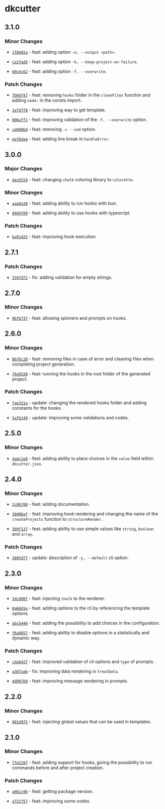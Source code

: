 # dkcutter

## 3.1.0

### Minor Changes

- [`1f8402a`](https://github.com/dkshs/dkcutter/commit/1f8402ab3311d98a7ca68b5aa0913ce799286bb9) - feat: adding option `-o, --output <path>`.

- [`ca1fad5`](https://github.com/dkshs/dkcutter/commit/ca1fad5cb1b143b74a32b36b008b11b6cf0ac53a) - feat: adding option `-k, --keep-project-on-failure`.

- [`b0c4c62`](https://github.com/dkshs/dkcutter/commit/b0c4c62cdd240067376bf141d1f4f5d03e35d5f1) - feat: adding option `-f, --overwrite`.

### Patch Changes

- [`7b0df47`](https://github.com/dkshs/dkcutter/commit/7b0df47d2223bab376f49b6c6cd1452f747375b1) - feat: removing `hooks` folder in the `cleanFiles` function and adding `node:` in the consts import.

- [`1efd7f8`](https://github.com/dkshs/dkcutter/commit/1efd7f8fc21b626886a749b9bff59e565b5a8edf) - feat: improving way to get template.

- [`006aff1`](https://github.com/dkshs/dkcutter/commit/006aff1a390f2e2b48f52ed1219c43ce15a6a075) - feat: improving validation of the `-f, --overwrite` option.

- [`ce080bd`](https://github.com/dkshs/dkcutter/commit/ce080bd266eebc635653dbe193e8674197e61a62) - feat: removing `-c --cwd` option.

- [`eef6da4`](https://github.com/dkshs/dkcutter/commit/eef6da41836f004d93b697d9ed3e9a62e49d4ac7) - feat: adding line break in `handleError`.

## 3.0.0

### Major Changes

- [`decb524`](https://github.com/dkshs/dkcutter/commit/decb524077dc08ab6b3484ffccf6a6634e744d4f) - feat: changing `chalk` coloring library to `colorette`.

### Minor Changes

- [`aaa8a38`](https://github.com/dkshs/dkcutter/commit/aaa8a38e43dc51fd3515a7212e1fd29a2d8f75ca) - feat: adding ability to run hooks with bun.

- [`8949709`](https://github.com/dkshs/dkcutter/commit/894970986910638154a156af49825230d764422c) - feat: adding ability to use hooks with typescript.

### Patch Changes

- [`ba91d25`](https://github.com/dkshs/dkcutter/commit/ba91d2562efc9e7759084534097f56bee10502e5) - feat: improving hook execution.

## 2.7.1

### Patch Changes

- [`3347d72`](https://github.com/dkshs/dkcutter/commit/3347d72888bbe5631cec8f16984e5619f73940ff) - fix: adding validation for empty strings.

## 2.7.0

### Minor Changes

- [`9bfb737`](https://github.com/dkshs/dkcutter/commit/9bfb7374cc9b93c525bcb758f118d89ddd42ee36) - feat: allowing spinners and prompts on hooks.

## 2.6.0

### Minor Changes

- [`8b76c28`](https://github.com/dkshs/dkcutter/commit/8b76c28a93c989773a332cf15b4bc079f2513d0d) - feat: removing files in case of error and cleaning files when completing project generation.

- [`76a9520`](https://github.com/dkshs/dkcutter/commit/76a9520bb2bef4019c8c35e4b67d98ea4d1c71da) - feat: running the hooks in the root folder of the generated project.

### Patch Changes

- [`fae311a`](https://github.com/dkshs/dkcutter/commit/fae311a517386d47f9d3c9d2c54b0ad812ea0499) - update: changing the rendered hooks folder and adding constants for the hooks.

- [`5afb149`](https://github.com/dkshs/dkcutter/commit/5afb149da6f620e9dcf088eb9da0f0ae0ea5b63e) - update: improving some validations and codes.

## 2.5.0

### Minor Changes

- [`4a4c1e8`](https://github.com/dkshs/dkcutter/commit/4a4c1e8ca4f0c735dac0a37d0edc0ce44db8e513) - feat: adding ability to place choices in the `value` field within `dkcutter.json`.

## 2.4.0

### Minor Changes

- [`2c06788`](https://github.com/dkshs/dkcutter/commit/2c06788a19eb16b7cb7b6031e6969ed5c8ac544e) - feat: adding documentation.

- [`38d06af`](https://github.com/dkshs/dkcutter/commit/38d06af1ca655647ef1707b17a20a92f1d4f7123) - feat: improving hook rendering and changing the name of the `createProjects` function to `structureRender`.

- [`3b9f137`](https://github.com/dkshs/dkcutter/commit/3b9f137a2a96f2f5846af0af997ef2bc37fe451b) - feat: adding ability to use simple values like `string`, `boolean` and `array`.

### Patch Changes

- [`3895d77`](https://github.com/dkshs/dkcutter/commit/3895d77576ce10ecebbeff2147495fe5b737edde) - update: description of `-y, --default` cli option.

## 2.3.0

### Minor Changes

- [`3dc008f`](https://github.com/dkshs/dkcutter/commit/3dc008fae86ba04cd1be1e95d999f606007c950d) - feat: injecting `chalk` to the renderer.

- [`8a68d1e`](https://github.com/dkshs/dkcutter/commit/8a68d1e8f8b237c43b44e44d2fa2ba1838b1db30) - feat: adding options to the cli by referencing the template options.

- [`abcb440`](https://github.com/dkshs/dkcutter/commit/abcb44001cccaa307397da08c877f313a2ac529f) - feat: adding the possibility to add choices in the configuration.

- [`f6a8657`](https://github.com/dkshs/dkcutter/commit/f6a8657c23ec1ba892f2af7db8578c4081d089cb) - feat: adding ability to disable options in a statistically and dynamic way.

### Patch Changes

- [`cda842f`](https://github.com/dkshs/dkcutter/commit/cda842f703c3180fe2e6d90cce5d61ec278d0d42) - feat: improved validation of cli options and `type` of prompts.

- [`a387aab`](https://github.com/dkshs/dkcutter/commit/a387aab50eedb2b534d0668bd8dffb43eeaf9d69) - fix: improving data rendering in `treatData`.

- [`4d907b9`](https://github.com/dkshs/dkcutter/commit/4d907b9396449d539dc16cf9e7fa0bb3248957bd) - feat: improving message rendering in prompts.

## 2.2.0

### Minor Changes

- [`801d975`](https://github.com/dkshs/dkcutter/commit/801d975b0e6f155894cae2b17f224f354b2d1e44) - feat: injecting global values that can be used in templates.

## 2.1.0

### Minor Changes

- [`ffe228f`](https://github.com/dkshs/dkcutter/commit/ffe228f39f928b5add0bd837c239420b87370710) - feat: adding support for hooks, giving the possibility to run commands before and after project creation.

### Patch Changes

- [`a861c9b`](https://github.com/dkshs/dkcutter/commit/a861c9bc3df6662f0b506f201d0f67e6bbb391d4) - feat: getting package version.

- [`e721f57`](https://github.com/dkshs/dkcutter/commit/e721f5749a6ad47971ad80b4ee9d14727f1688ec) - feat: improving some codes.
